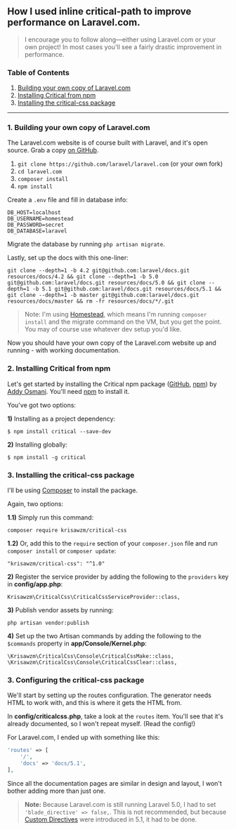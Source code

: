 ## How I used inline critical-path to improve performance on Laravel.com.

> I encourage you to follow along—either using Laravel.com or your own project! In most cases you'll see a fairly drastic improvement in performance.

### Table of Contents

1. [Building your own copy of Laravel.com](#1-building-your-own-copy-of-laravelcom)
1. [Installing Critical from npm](#2-installing-critical-from-npm)
1. [Installing the critical-css package](#3-installing-the-critical-css-package)

---

### 1. Building your own copy of Laravel.com

The Laravel.com website is of course built with Laravel, and it's open source. Grab a copy [on GitHub](https://github.com/laravel/laravel.com).

1. `git clone https://github.com/laravel/laravel.com` (or your own fork)
1. `cd laravel.com`
1. `composer install`
1. `npm install`

Create a `.env` file and fill in database info:

    DB_HOST=localhost
    DB_USERNAME=homestead
    DB_PASSWORD=secret
    DB_DATABASE=laravel

Migrate the database by running `php artisan migrate`.

Lastly, set up the docs with this one-liner:

    git clone --depth=1 -b 4.2 git@github.com:laravel/docs.git resources/docs/4.2 && git clone --depth=1 -b 5.0 git@github.com:laravel/docs.git resources/docs/5.0 && git clone --depth=1 -b 5.1 git@github.com:laravel/docs.git resources/docs/5.1 && git clone --depth=1 -b master git@github.com:laravel/docs.git resources/docs/master && rm -fr resources/docs/*/.git

> Note: I'm using [Homestead](http://laravel.com/docs/5.1/homestead), which means I'm running `composer install` and the migrate command on the VM, but you get the point. You may of course use whatever dev setup you'd like.

Now you should have your own copy of the Laravel.com website up and running - with working documentation.

### 2. Installing Critical from npm

Let's get started by installing the Critical npm package ([GitHub](https://github.com/addyosmani/critical), [npm](https://www.npmjs.com/package/critical)) by [Addy Osmani](https://twitter.com/addyosmani). You'll need [npm](https://www.npmjs.com/) to install it.

You've got two options:

**1)** Installing as a project dependency:

    $ npm install critical --save-dev

**2)** Installing globally:

    $ npm install -g critical

### 3. Installing the critical-css package

I'll be using [Composer](https://getcomposer.org/) to install the package.

Again, two options:

**1.1)** Simply run this command:

    composer require krisawzm/critical-css

**1.2)** Or, add this to the `require` section of your `composer.json` file and run `composer install` or `composer update`:

    "krisawzm/critical-css": "^1.0"

**2)** Register the service provider by adding the following to the `providers` key in **config/app.php**:

    Krisawzm\CriticalCss\CriticalCssServiceProvider::class,

**3)** Publish vendor assets by running:

    php artisan vendor:publish

**4)** Set up the two Artisan commands by adding the following to the `$commands` property in **app/Console/Kernel.php**:

    \Krisawzm\CriticalCss\Console\CriticalCssMake::class,
    \Krisawzm\CriticalCss\Console\CriticalCssClear::class,

### 3. Configuring the critical-css package

We'll start by setting up the routes configuration. The generator needs HTML to work with, and this is where it gets the HTML from.

In **config/criticalcss.php**, take a look at the `routes` item. You'll see that it's already documented, so I won't repeat myself. (Read the config!)

For Laravel.com, I ended up with something like this:

``` php
'routes' => [
    '/',
    'docs' => 'docs/5.1',
],
```

Since all the documentation pages are similar in design and layout, I won't bother adding more than just one.

> **Note:** Because Laravel.com is still running Laravel 5.0, I had to set `'blade_directive' => false,`. This is not recommended, but because [Custom Directives](http://laravel.com/docs/5.1/blade#extending-blade) were introduced in 5.1, it had to be done.
